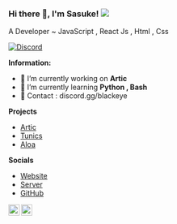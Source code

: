 ### Hi there 👋, I'm Sasuke!  ![](https://komarev.com/ghpvc/?username=NightMare3301)

A Developer ~ JavaScript , React Js , Html , Css

<!-- ![Discord](https://discord.c99.nl/widget/theme-3/928575023705391135.png) -->
<a href="https://discord.com/users/928575023705391135">
<img src="https://discord.c99.nl/widget/theme-3/928575023705391135.png" alt="Discord"/>
</a>


 **Information:**

- 🔭 I’m currently working on  **Artic**
- 🌱 I’m currently learning  **Python , Bash**
- 🌱 Contact : discord.gg/blackeye

**Projects**

- [Artic](https://dsc.gg/articinv)
- [Tunics](https://dsc.gg/articinv)
- [Aloa](https://dsc.gg/articinv)

**Socials**

- [Website](https://feds.lol/sasukedev)
- [Server](https://discord.gg/blackeye)
- [GitHub](https://github.com/SasukeKun007)

<a href="https://discord.com/users/991312753279127652" target="_blank" >
    <img align ="left" alt="Discord" width="22px" src ="https://cdn.jsdelivr.net/npm/simple-icons@v3/icons/discord.svg" />
  </a>
  <a href="https://github.com/SasukeKun007" target="_blank">
    <img align ="left" alt="Github " width="22px" src ="https://cdn.jsdelivr.net/npm/simple-icons@v3/icons/github.svg" />
  </a>


![]()

